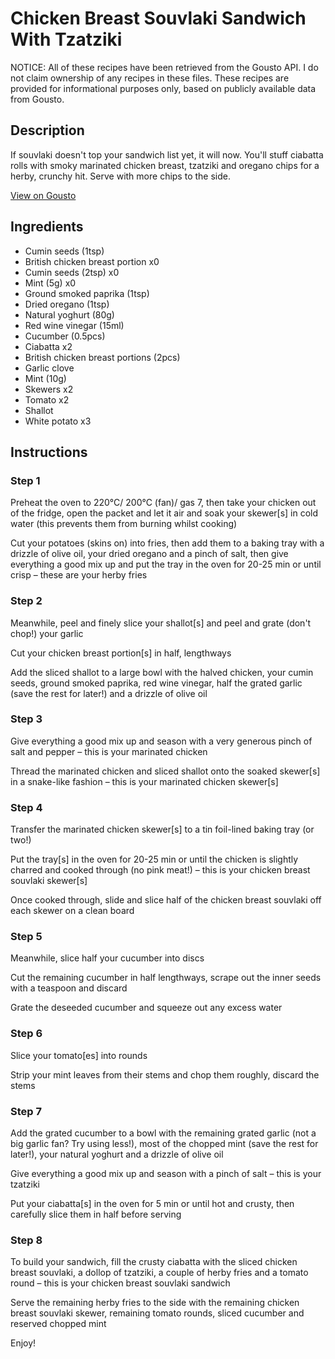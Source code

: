 # Chicken Breast Souvlaki Sandwich With Tzatziki

NOTICE: All of these recipes have been retrieved from the Gousto API. I do not claim ownership of any recipes in these files. These recipes are provided for informational purposes only, based on publicly available data from Gousto.

## Description

If souvlaki doesn't top your sandwich list yet, it will now. You'll stuff ciabatta rolls with smoky marinated chicken breast, tzatziki and oregano chips for a herby, crunchy hit. Serve with more chips to the side.

[View on Gousto](https://www.gousto.co.uk/recipes/cookbook/chicken-breast-souvlaki-sandwich-with-tzatziki)

## Ingredients

- Cumin seeds (1tsp)
- British chicken breast portion x0
- Cumin seeds (2tsp) x0
- Mint (5g) x0
- Ground smoked paprika (1tsp)
- Dried oregano (1tsp)
- Natural yoghurt (80g)
- Red wine vinegar (15ml)
- Cucumber (0.5pcs)
- Ciabatta x2
- British chicken breast portions (2pcs)
- Garlic clove
- Mint (10g)
- Skewers x2
- Tomato x2
- Shallot
- White potato x3

## Instructions


### Step 1

Preheat the oven to 220°C/ 200°C (fan)/ gas 7, then take your chicken out of the fridge, open the packet and let it air and soak your skewer[s] in cold water (this prevents them from burning whilst cooking)

Cut your potatoes (skins on) into fries, then add them to a baking tray with a drizzle of olive oil, your dried oregano and a pinch of salt, then give everything a good mix up and put the tray in the oven for 20-25 min or until crisp – these are your herby fries


### Step 2

Meanwhile, peel and finely slice your shallot[s] and peel and grate (don't chop!) your garlic

Cut your chicken breast portion[s] in half, lengthways

Add the sliced shallot to a large bowl with the halved chicken, your cumin seeds, ground smoked paprika, red wine vinegar, half the grated garlic (save the rest for later!) and a drizzle of olive oil


### Step 3

Give everything a good mix up and season with a very generous pinch of salt and pepper – this is your marinated chicken

Thread the marinated chicken and sliced shallot onto the soaked skewer[s] in a snake-like fashion – this is your marinated chicken skewer[s]


### Step 4

Transfer the marinated chicken skewer[s] to a tin foil-lined baking tray (or two!)

Put the tray[s] in the oven for 20-25 min or until the chicken is slightly charred and cooked through (no pink meat!) – this is your chicken breast souvlaki skewer[s]

Once cooked through, slide and slice half of the chicken breast souvlaki off each skewer on a clean board


### Step 5

Meanwhile, slice half your cucumber into discs

Cut the remaining cucumber in half lengthways, scrape out the inner seeds with a teaspoon and discard

Grate the deseeded cucumber and squeeze out any excess water


### Step 6

Slice your tomato[es] into rounds

Strip your mint leaves from their stems and chop them roughly, discard the stems


### Step 7

Add the grated cucumber to a bowl with the remaining grated garlic (not a big garlic fan? Try using less!), most of the chopped mint (save the rest for later!), your natural yoghurt and a drizzle of olive oil

Give everything a good mix up and season with a pinch of salt – this is your tzatziki

Put your ciabatta[s] in the oven for 5 min or until hot and crusty, then carefully slice them in half before serving

### Step 8

To build your sandwich, fill the crusty ciabatta with the sliced chicken breast souvlaki, a dollop of tzatziki, a couple of herby fries and a tomato round – this is your chicken breast souvlaki sandwich

Serve the remaining herby fries to the side with the remaining chicken breast souvlaki skewer, remaining tomato rounds, sliced cucumber and reserved chopped mint

Enjoy!

